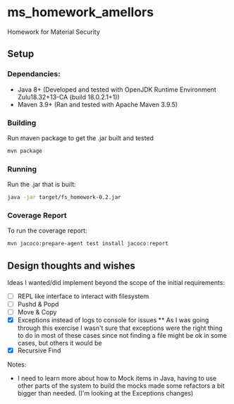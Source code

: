 # ms_homework_amellors
Homework for Material Security

## Setup

### Dependancies:
* Java 8+ (Developed and tested with OpenJDK Runtime Environment Zulu18.32+13-CA (build 18.0.2.1+1))
* Maven 3.9+ (Ran and tested with Apache Maven 3.9.5)

### Building
Run maven package to get the .jar built and tested
```bash 
mvn package
```

### Running
Run the .jar that is built:
```bash 
java -jar target/fs_homework-0.2.jar
```

### Coverage Report
To run the coverage report:
```bash
mvn jacoco:prepare-agent test install jacoco:report
```

## Design thoughts and wishes

Ideas I wanted/did implement beyond the scope of the initial requirements:
- [ ] REPL like interface to interact with filesystem
- [ ] Pushd & Popd
- [ ] Move & Copy
- [X] Exceptions instead of logs to console for issues
** As I was going through this exercise I wasn't sure that exceptions were the right thing to do in most of these cases since not finding a file might be ok in some cases, but others it would be
- [X] Recursive Find

Notes:
* I need to learn more about how to Mock items in Java, having to use other parts of the system to build the mocks made some refactors a bit bigger than needed. (I'm looking at the Exceptions changes)